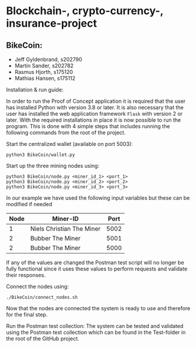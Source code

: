 # Blockchain-, crypto-currency-, insurance-project


BikeCoin:
---------------------------------------
* Jeff Gyldenbrand, s202790
* Martin Sander, s202782
* Rasmus Hjorth, s175120
* Mathias Hansen, s175112

Installation & run guide:

In order to run the Proof of Concept application it is required that the user has installed Python with version 3.8 or later. It is also necessary that the user has installed the web application framework `Flask` with version 2 or later. With the required installations in place it is now possible to run the program. This is done with 4 simple steps that includes running the following commands from the root of the project.

Start the centralized wallet (available on port 5003):
```
python3 BikeCoin/wallet.py
```
Start up the three mining nodes using:
```
python3 BikeCoin/node.py <miner_id_1> <port_1>
python3 BikeCoin/node.py <miner_id_2> <port_2>
python3 BikeCoin/node.py <miner_id_3> <port_3>
```
In our example we have used the following input variables but these can be modified if needed

|  Node |          Miner-ID          | Port |
| ----- | -------------------------- | ---- |
|   1   | Niels Christian The Miner  | 5002 |
|   2   | Bubber The Miner           | 5001 |
|   2   | Bubber The Miner           | 5000 |

If any of the values are changed the Postman test script will no longer be fully functional since it uses these values to perform requests and validate their responses.

 Connect the nodes using:
 ```
 ./BikeCoin/connect_nodes.sh
 ```
Now that the nodes are connected the system is ready to use and therefore for the final step.

Run the Postman test collection: The system can be tested and validated using the Postman test collection which can be found in the Test-folder in the root of the GitHub project.

